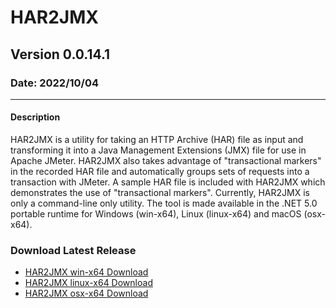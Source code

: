 # HAR2JMX
## Version 0.0.14.1
### Date: 2022/10/04

-------------------------------

#### Description 
HAR2JMX is a utility for taking an HTTP Archive (HAR) file as input and transforming it into a Java Management Extensions (JMX) file for use in Apache JMeter. HAR2JMX also takes advantage of "transactional markers" in the recorded HAR file and automatically groups sets of requests into a transaction with JMeter. A sample HAR file is included with HAR2JMX which demonstrates the use of "transactional markers". Currently, HAR2JMX is only a command-line only utility. The tool is made available in the .NET 5.0 portable runtime for Windows (win-x64), Linux (linux-x64) and macOS (osx-x64).

### Download Latest Release
- [HAR2JMX win-x64 Download](../../raw/main/binaries/latest/win-x64/har2jmx_win-x64.zip)
- [HAR2JMX linux-x64 Download](../../raw/main/binaries/latest/win-x64/har2jmx_linux-x64.zip)
- [HAR2JMX osx-x64 Download](../../raw/main/binaries/latest/win-x64/har2jmx_osx-x64.zip)
